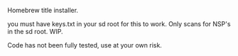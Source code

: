 Homebrew title installer.

you must have keys.txt in your sd root for this to work.  Only scans for NSP's in the sd root.  WIP.

Code has not been fully tested, use at your own risk.
